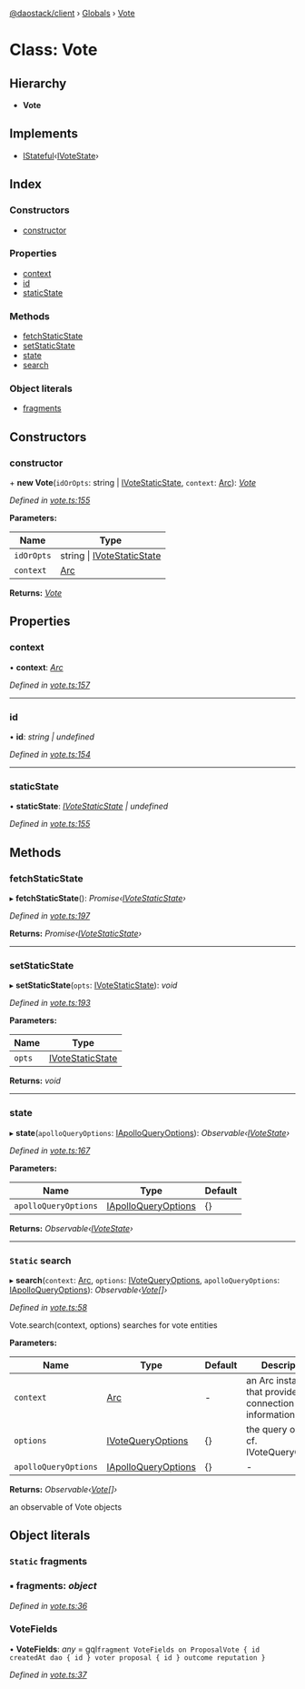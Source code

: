 [@daostack/client](../README.md) › [Globals](../globals.md) › [Vote](vote.md)

# Class: Vote

## Hierarchy

* **Vote**

## Implements

* [IStateful](../interfaces/istateful.md)‹[IVoteState](../interfaces/ivotestate.md)›

## Index

### Constructors

* [constructor](vote.md#constructor)

### Properties

* [context](vote.md#context)
* [id](vote.md#id)
* [staticState](vote.md#staticstate)

### Methods

* [fetchStaticState](vote.md#fetchstaticstate)
* [setStaticState](vote.md#setstaticstate)
* [state](vote.md#state)
* [search](vote.md#static-search)

### Object literals

* [fragments](vote.md#static-fragments)

## Constructors

###  constructor

\+ **new Vote**(`idOrOpts`: string | [IVoteStaticState](../interfaces/ivotestaticstate.md), `context`: [Arc](arc.md)): *[Vote](vote.md)*

*Defined in [vote.ts:155](https://github.com/daostack/client/blob/e663b6a/src/vote.ts#L155)*

**Parameters:**

Name | Type |
------ | ------ |
`idOrOpts` | string &#124; [IVoteStaticState](../interfaces/ivotestaticstate.md) |
`context` | [Arc](arc.md) |

**Returns:** *[Vote](vote.md)*

## Properties

###  context

• **context**: *[Arc](arc.md)*

*Defined in [vote.ts:157](https://github.com/daostack/client/blob/e663b6a/src/vote.ts#L157)*

___

###  id

• **id**: *string | undefined*

*Defined in [vote.ts:154](https://github.com/daostack/client/blob/e663b6a/src/vote.ts#L154)*

___

###  staticState

• **staticState**: *[IVoteStaticState](../interfaces/ivotestaticstate.md) | undefined*

*Defined in [vote.ts:155](https://github.com/daostack/client/blob/e663b6a/src/vote.ts#L155)*

## Methods

###  fetchStaticState

▸ **fetchStaticState**(): *Promise‹[IVoteStaticState](../interfaces/ivotestaticstate.md)›*

*Defined in [vote.ts:197](https://github.com/daostack/client/blob/e663b6a/src/vote.ts#L197)*

**Returns:** *Promise‹[IVoteStaticState](../interfaces/ivotestaticstate.md)›*

___

###  setStaticState

▸ **setStaticState**(`opts`: [IVoteStaticState](../interfaces/ivotestaticstate.md)): *void*

*Defined in [vote.ts:193](https://github.com/daostack/client/blob/e663b6a/src/vote.ts#L193)*

**Parameters:**

Name | Type |
------ | ------ |
`opts` | [IVoteStaticState](../interfaces/ivotestaticstate.md) |

**Returns:** *void*

___

###  state

▸ **state**(`apolloQueryOptions`: [IApolloQueryOptions](../interfaces/iapolloqueryoptions.md)): *Observable‹[IVoteState](../interfaces/ivotestate.md)›*

*Defined in [vote.ts:167](https://github.com/daostack/client/blob/e663b6a/src/vote.ts#L167)*

**Parameters:**

Name | Type | Default |
------ | ------ | ------ |
`apolloQueryOptions` | [IApolloQueryOptions](../interfaces/iapolloqueryoptions.md) |  {} |

**Returns:** *Observable‹[IVoteState](../interfaces/ivotestate.md)›*

___

### `Static` search

▸ **search**(`context`: [Arc](arc.md), `options`: [IVoteQueryOptions](../interfaces/ivotequeryoptions.md), `apolloQueryOptions`: [IApolloQueryOptions](../interfaces/iapolloqueryoptions.md)): *Observable‹[Vote](vote.md)[]›*

*Defined in [vote.ts:58](https://github.com/daostack/client/blob/e663b6a/src/vote.ts#L58)*

Vote.search(context, options) searches for vote entities

**Parameters:**

Name | Type | Default | Description |
------ | ------ | ------ | ------ |
`context` | [Arc](arc.md) | - | an Arc instance that provides connection information |
`options` | [IVoteQueryOptions](../interfaces/ivotequeryoptions.md) |  {} | the query options, cf. IVoteQueryOptions |
`apolloQueryOptions` | [IApolloQueryOptions](../interfaces/iapolloqueryoptions.md) |  {} | - |

**Returns:** *Observable‹[Vote](vote.md)[]›*

an observable of Vote objects

## Object literals

### `Static` fragments

### ▪ **fragments**: *object*

*Defined in [vote.ts:36](https://github.com/daostack/client/blob/e663b6a/src/vote.ts#L36)*

###  VoteFields

• **VoteFields**: *any* =  gql`fragment VoteFields on ProposalVote {
      id
      createdAt
      dao {
        id
      }
      voter
      proposal {
        id
      }
      outcome
      reputation
    }`

*Defined in [vote.ts:37](https://github.com/daostack/client/blob/e663b6a/src/vote.ts#L37)*
